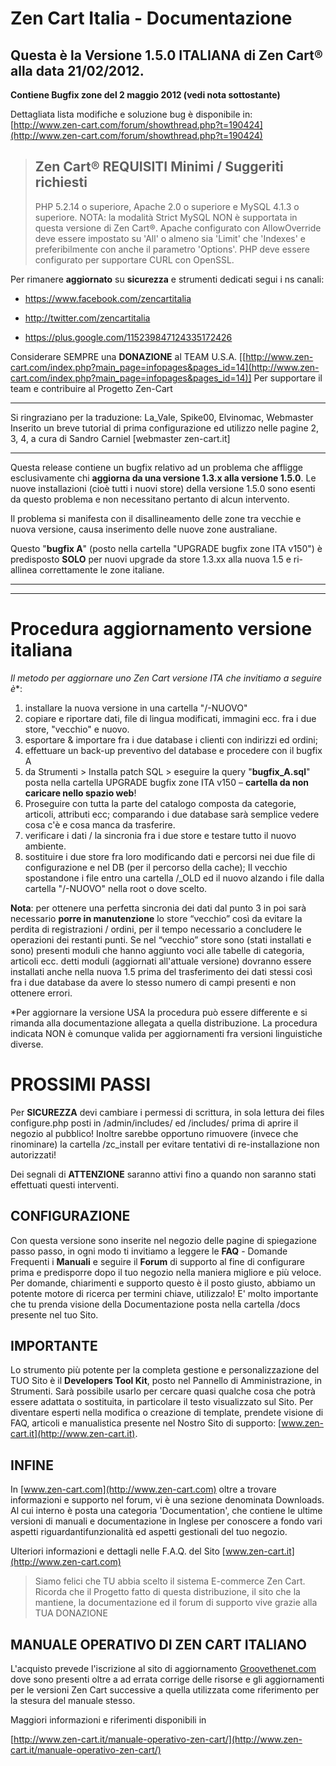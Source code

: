 # Zen Cart Italia - Documentazione #
## Questa è la Versione 1.5.0 ITALIANA di Zen Cart® alla data 21/02/2012. ##

**Contiene Bugfix zone del 2 maggio 2012 (vedi nota sottostante)**

Dettagliata lista modifiche e soluzione bug è disponibile in:
[http://www.zen-cart.com/forum/showthread.php?t=190424](http://www.zen-cart.com/forum/showthread.php?t=190424)

> ## Zen Cart® REQUISITI Minimi / Suggeriti richiesti ##
> PHP 5.2.14 o superiore, Apache 2.0 o superiore e MySQL 4.1.3 o superiore.
> NOTA: la modalità Strict MySQL NON è supportata in questa versione di Zen Cart®.
> Apache configurato con AllowOverride deve essere impostato su 'All' o almeno sia 'Limit' che
> 'Indexes' e preferibilmente con anche il parametro 'Options'.
> PHP deve essere configurato per supportare CURL con OpenSSL.

Per rimanere **aggiornato** su **sicurezza** e strumenti dedicati segui i ns canali:

- https://www.facebook.com/zencartitalia

- http://twitter.com/zencartitalia

- https://plus.google.com/115239847124335172426

Considerare SEMPRE una **DONAZIONE** al TEAM U.S.A.
[[http://www.zen-cart.com/index.php?main_page=infopages&pages_id=14](http://www.zen-cart.com/index.php?main_page=infopages&pages_id=14)]
Per supportare il team e contribuire al Progetto Zen-Cart

----------
Si ringraziano per la traduzione: La_Vale, Spike00, Elvinomac, Webmaster
Inserito un breve tutorial di prima configurazione ed utilizzo nelle pagine 2, 3, 4, a cura di Sandro Carniel [webmaster zen-cart.it]

----------
Questa release contiene un bugfix relativo ad un problema che affligge esclusivamente chi **aggiorna da una versione 1.3.x alla versione 1.5.0**. Le nuove installazioni (cioè tutti i nuovi store) della versione 1.5.0 sono esenti da questo problema e non necessitano pertanto di alcun intervento.

Il problema si manifesta con il disallineamento delle zone tra vecchie e nuova versione, causa inserimento delle nuove zone australiane.

Questo "**bugfix A**" (posto nella cartella "UPGRADE bugfix zone ITA v150") è predisposto **SOLO** per nuovi upgrade da store 1.3.xx alla nuova 1.5 e ri-allinea correttamente le zone italiane.

----------

----------
# Procedura aggiornamento versione italiana #
**Il metodo per aggiornare uno Zen Cart versione ITA che invitiamo a seguire* è**:

1. installare la nuova versione in una cartella "/-NUOVO"
2. copiare e riportare dati, file di lingua modificati, immagini ecc. fra i due store, "vecchio" e nuovo.
3. esportare & importare fra i due database i clienti con indirizzi ed ordini;
4. effettuare un back-up preventivo del database e procedere con il bugfix A
5. da Strumenti > Installa patch SQL > eseguire la query "**bugfix_A.sql**" posta nella cartella
UPGRADE bugfix zone ITA v150 – **cartella da non caricare nello spazio web**!
6. Proseguire con tutta la parte del catalogo composta da categorie, articoli, attributi ecc;
comparando i due database sarà semplice vedere cosa c'è e cosa manca da trasferire.
7. verificare i dati / la sincronia fra i due store e testare tutto il nuovo ambiente.
8. sostituire i due store fra loro modificando dati e percorsi nei due file di configurazione e nel DB
(per il percorso della cache); Il vecchio spostandone i file entro una cartella /_OLD ed il nuovo
alzando i file dalla cartella "/-NUOVO" nella root o dove scelto.

**Nota**: per ottenere una perfetta sincronia dei dati dal punto 3 in poi sarà necessario **porre in manutenzione** lo store “vecchio” così da evitare la perdita di registrazioni / ordini, per il tempo necessario a concludere le operazioni dei restanti punti.
Se nel “vecchio” store sono (stati installati e sono) presenti moduli che hanno aggiunto voci alle tabelle di categoria, articoli ecc. detti moduli (aggiornati all'attuale versione) dovranno essere installati anche nella nuova 1.5 prima del trasferimento dei dati stessi così fra i due database da avere lo stesso numero di campi presenti e non ottenere errori.

*Per aggiornare la versione USA la procedura può essere differente e si rimanda alla documentazione allegata a quella distribuzione. La procedura indicata NON è comunque valida per aggiornamenti fra versioni linguistiche diverse.

# PROSSIMI PASSI #
Per **SICUREZZA** devi cambiare i permessi di scrittura, in sola lettura dei files configure.php posti in /admin/includes/ ed /includes/ prima di aprire il negozio al pubblico! Inoltre sarebbe opportuno rimuovere (invece che rinominare) la cartella /zc_install per evitare tentativi di re-installazione non autorizzati!

Dei segnali di **ATTENZIONE** saranno attivi fino a quando non saranno stati effettuati questi interventi.

## CONFIGURAZIONE ##
Con questa versione sono inserite nel negozio delle pagine di spiegazione passo passo, in ogni modo ti
invitiamo a leggere le **FAQ** - Domande Frequenti i **Manuali** e seguire il **Forum** di supporto al fine di configurare prima e predisporre dopo il tuo negozio nella maniera migliore e più veloce. Per domande, chiarimenti e supporto questo è il posto giusto, abbiamo un potente motore di ricerca per termini chiave, utilizzalo! E' molto importante che tu prenda visione della Documentazione posta nella cartella /docs presente nel tuo Sito.

## IMPORTANTE ##
Lo strumento più potente per la completa gestione e personalizzazione del TUO Sito è il **Developers Tool Kit**, posto nel Pannello di Amministrazione, in Strumenti. Sarà possibile usarlo per cercare quasi
qualche cosa che potrà essere adattata o sostituita, in particolare il testo visualizzato sul Sito.
Per diventare esperti nella modifica o creazione di template, prendete visione di FAQ, articoli e manualistica presente nel Nostro Sito di supporto: [www.zen-cart.it](http://www.zen-cart.it).

## INFINE ##
In [www.zen-cart.com](http://www.zen-cart.com) oltre a trovare informazioni e supporto nel forum, vi è una sezione denominata Downloads. Al cui interno è posta una categoria 'Documentation', che contiene le
ultime versioni di manuali e documentazione in Inglese per conoscere a fondo vari aspetti riguardantifunzionalità ed aspetti gestionali del tuo negozio.

Ulteriori informazioni e dettagli nelle F.A.Q. del Sito [www.zen-cart.it](http://www.zen-cart.com)

> Siamo felici che TU abbia scelto il sistema E-commerce Zen Cart. Ricorda che il Progetto fatto di questa distribuzione, il sito che la mantiene, la documentazione ed il forum di supporto vive grazie alla TUA DONAZIONE

## MANUALE OPERATIVO DI ZEN CART ITALIANO ##
L'acquisto prevede l'iscrizione al sito di aggiornamento [Groovethenet.com](http://www.groovethenet.com) dove sono presenti oltre a ad errata corrige delle risorse e gli aggiornamenti per le versioni Zen Cart successive a quella utilizzata come riferimento per la stesura del manuale stesso.

Maggiori informazioni e riferimenti disponibili in

[http://www.zen-cart.it/manuale-operativo-zen-cart/](http://www.zen-cart.it/manuale-operativo-zen-cart/)